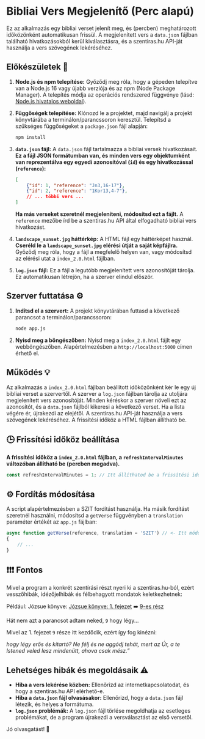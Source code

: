 # Bibliai Vers Megjelenítő (Perc alapú)

Ez az alkalmazás egy bibliai verset jelenít meg, és (percben) meghatározott időközönként automatikusan frissül. A megjelenített vers a `data.json` fájlban található hivatkozásokból kerül kiválasztásra, és a szentiras.hu API-ját használja a vers szövegének lekéréséhez.

## Előkészületek 🚀

1. **Node.js és npm telepítése:** Győződj meg róla, hogy a gépeden telepítve van a Node.js 16 vagy újabb verziója és az npm (Node Package Manager). A telepítés módja az operációs rendszered függvénye (lásd: [Node.js hivatalos weboldal](https://nodejs.org/)).

2. **Függőségek telepítése:** Klónozd le a projektet, majd navigálj a projekt könyvtárába a terminálon/parancssoron keresztül. Telepítsd a szükséges függőségeket a `package.json` fájl alapján:

   ```bash
   npm install
   ```

3. **`data.json` fájl:** A `data.json` fájl tartalmazza a bibliai versek hivatkozásait. **Ez a fájl JSON formátumban van, és minden vers egy objektumként van reprezentálva egy egyedi azonosítóval (`id`) és egy hivatkozással (`reference`):**

   ```json
   [
       {"id": 1, "reference": "Jn3,16-17"},
       {"id": 2, "reference": "1Kor13,4-7"},
       // ... többi vers ...
   ]
   ```

   **Ha más verseket szeretnél megjeleníteni, módosítsd ezt a fájlt.** A `reference` mezőbe írd be a szentiras.hu API által elfogadható bibliai vers hivatkozást.

4. **`landscape_sunset.jpg` háttérkép:** A HTML fájl egy háttérképet használ. **Cseréld le a `landscape_sunset.jpg` elérési útját a saját képfájlra.** Győződj meg róla, hogy a fájl a megfelelő helyen van, vagy módosítsd az elérési utat a `index_2.0.html` fájlban.

5. **`log.json` fájl:** Ez a fájl a legutóbb megjelenített vers azonosítóját tárolja. Ez automatikusan létrejön, ha a szerver elindul először.

## Szerver futtatása ⚙️

1. **Indítsd el a szervert:** A projekt könyvtárában futtasd a következő parancsot a terminálon/parancssoron:

   ```bash
   node app.js
   ```

2. **Nyisd meg a böngészőben:** Nyisd meg a `index_2.0.html` fájlt egy webböngészőben. Alapértelmezésben a `http://localhost:5000` címen érhető el.

## Működés 💡

Az alkalmazás a `index_2.0.html` fájlban beállított időközönként kér le egy új bibliai verset a szervertől. A szerver a `log.json` fájlban tárolja az utoljára megjelenített vers azonosítóját. Minden kéréskor a szerver növeli ezt az azonosítót, és a `data.json` fájlból kikeresi a következő verset. Ha a lista végére ér,  újrakezdi az elejétől. A szentiras.hu API-ját használja a vers szövegének lekéréséhez.  A frissítési időköz a HTML fájlban állítható be.

## 🕒 Frissítési időköz beállítása

**A frissítési időköz a `index_2.0.html` fájlban, a  `refreshIntervalMinutes` változóban állítható be (percben megadva).**

```javascript
const refreshIntervalMinutes = 1; // Itt állíthatod be a frissítési időközt percben (pl. 2 órához: 120)
```

## ⚙️ Fordítás módosítása

A script alapértelmezésben a SZIT fordítást használja. Ha másik fordítást szeretnél használni, módosítsd a `getVerse` függvényben a `translation` paraméter értékét az `app.js` fájlban:

```javascript
async function getVerse(reference, translation = 'SZIT') // <- Itt módosíthatod a fordítást
{
    // ...
}
```

## ❗❗❗ Fontos

Mivel a program a konkrét szentírási részt nyeri ki a szentiras.hu-ból, ezért vesszőhibák, idézőjelhibák és félbehagyott mondatok keletkezhetnek:

Például: Józsue könyve: [Józsue könyve: 1. fejezet](https://szentiras.hu/SZIT/J%C3%B3zs1) ➡️ [9-es rész](https://szentiras.hu/SZIT/J%C3%B3zs1,9)

Hát nem azt a parancsot adtam neked, `9` hogy légy...

Mivel az 1. fejezet `9` része itt kezdődik, ezért így fog kinézni:

_hogy légy erős és kitartó? Ne félj és ne aggódj tehát, mert az Úr, a te Istened veled lesz mindenütt, ahova csak mész.”_


## Lehetséges hibák és megoldásaik ⚠️

* **Hiba a vers lekérése közben:** Ellenőrizd az internetkapcsolatodat, és hogy a szentiras.hu API elérhető-e.
* **Hiba a `data.json` fájl olvasásakor:** Ellenőrizd, hogy a `data.json` fájl létezik, és helyes a formátuma.
* **`log.json` problémák:** A `log.json` fájl törlése megoldhatja az esetleges problémákat, de a program újrakezdi a versválasztást az első versetől.


Jó olvasgatást! 🙏
